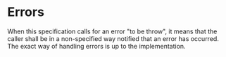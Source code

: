 # Errors

When this specification calls for an error "to be throw", it means that the caller shall be in a non-specified way notified that an error has occurred. The exact way of handling errors is up to the implementation. 